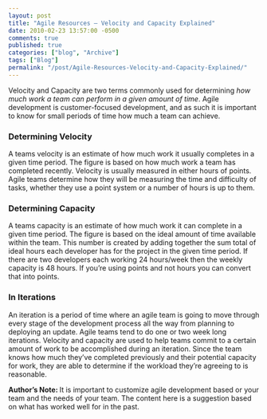 ```yaml
---
layout: post
title: "Agile Resources – Velocity and Capacity Explained"
date: 2010-02-23 13:57:00 -0500
comments: true
published: true
categories: ["blog", "Archive"]
tags: ["Blog"]
permalink: "/post/Agile-Resources-Velocity-and-Capacity-Explained/"
---
```

<!-- more -->



<p>Velocity and Capacity are two terms commonly used for determining <em>how much work a team can perform in a given amount of time</em>. Agile development is customer-focused development, and as such it is important to know for small periods of time how much a team can achieve.</p>
<h3>Determining Velocity</h3>
<p>A teams velocity is an estimate of how much work it usually completes in a given time period. The figure is based on how much work a team has completed recently. Velocity is usually measured in either hours of points. Agile teams determine how they will be measuring the time and difficulty of tasks, whether they use a point system or a number of hours is up to them.</p>
<h3>Determining Capacity</h3>
<p>A teams capacity is an estimate of how much work it can complete in a given time period. The figure is based on the ideal amount of time available within the team. This number is created by adding together the sum total of ideal hours each developer has for the project in the given time period. If there are two developers each working 24 hours/week then the weekly capacity is 48 hours. If you&rsquo;re using points and not hours you can convert that into points.</p>
<h3>In Iterations</h3>
<p>An iteration is a period of time where an agile team is going to move through every stage of the development process all the way from planning to deploying an update. Agile teams tend to do one or two week long iterations. Velocity and capacity are used to help teams commit to a certain amount of work to be accomplished during an iteration. Since the team knows how much they&rsquo;ve completed previously and their potential capacity for work, they are able to determine if the workload they&rsquo;re agreeing to is reasonable.</p>
<p><strong>Author&rsquo;s Note: </strong>It is important to customize agile development based or your team and the needs of your team. The content here is a suggestion based on what has worked well for in the past.</p>
